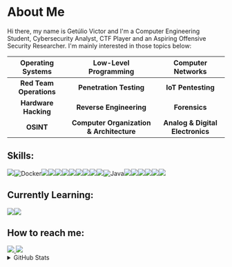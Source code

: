 # About Me

Hi there, my name is Getúlio Victor and I'm a Computer Engineering Student, Cybersecurity Analyst, CTF Player and an Aspiring Offensive Security Researcher. I'm mainly interested in those topics below:

| **Operating Systems**     | **Low-Level Programming**  | **Computer Networks**         |  
|:-------------------------:|:--------------------------:|:-----------------------------:|  
| **Red Team Operations**   | **Penetration Testing**    | **IoT Pentesting**            |  
| **Hardware Hacking**      | **Reverse Engineering**    | **Forensics**                 |  
| **OSINT**                 | **Computer Organization & Architecture**  | **Analog & Digital Electronics** |  

## Skills:

<img src="https://img.shields.io/badge/Linux-FCC624?style=for-the-badge&logo=linux&logoColor=black" />![Docker](https://img.shields.io/badge/docker-%230db7ed.svg?style=for-the-badge&logo=docker&logoColor=white)<img src="https://img.shields.io/badge/GIT-E44C30?style=for-the-badge&logo=git&logoColor=white"/><img src="https://img.shields.io/badge/LaTeX-%23008080.svg?style=for-the-badge&logo=latex&logoColor=white"/><img src="https://img.shields.io/badge/Python-14354C?style=for-the-badge&logo=python&logoColor=white" /><img src="https://img.shields.io/badge/Shell_Script-121011?style=for-the-badge&logo=gnu-bash&logoColor=white" /><img src="https://img.shields.io/badge/VIM-%2311AB00.svg?&style=for-the-badge&logo=vim&logoColor=white" /><img src="https://img.shields.io/badge/wireshark-%231679A7.svg?&style=for-the-badge&logo=wireshark&logoColor=white" /><img src="https://img.shields.io/badge/Assembly%20(ARM & RISCV)-4c566a?style=for-the-badge&logo=kic&logoColor=white"/><img src="https://img.shields.io/badge/C-00599C?style=for-the-badge&logo=c&logoColor=white" /><img src="https://img.shields.io/badge/verilog-616e88C?style=for-the-badge&logo=v&logoColor=white" />![Java](https://img.shields.io/badge/java-%23ED8B00.svg?style=for-the-badge&logo=openjdk&logoColor=white)<img src="https://img.shields.io/badge/C%2B%2B-00599C?style=for-the-badge&logo=c%2B%2B&logoColor=white"/><img src="https://img.shields.io/badge/Arduino-00979D?style=for-the-badge&logo=Arduino&logoColor=white"/><img src="https://img.shields.io/badge/postgresql-%23336791.svg?&style=for-the-badge&logo=postgresql&logoColor=white" /><img src="https://img.shields.io/badge/powershell-5391FE?style=for-the-badge&logo=powershell&logoColor=white"/><img src="https://img.shields.io/badge/nginx-%23269539.svg?&style=for-the-badge&logo=nginx&logoColor=white" /><img src="https://img.shields.io/badge/grafana-%23F46800.svg?&style=for-the-badge&logo=grafana&logoColor=white" /> 

## Currently Learning:
<img src = "https://img.shields.io/badge/Assembly%20X86__64%20-4c566a?style=for-the-badge&logo=kic&logoColor=white"/><img src="https://img.shields.io/badge/OpenWrt-00B5E2?style=for-the-badge&logo=OpenWrt&logoColor=white" />

##  How to reach me: 
<div> 
  <a href="mailto:gevfm@proton.me"><img src = "https://img.shields.io/badge/ProtonMail-3d5a80?style=for-the-badge&logo=protonmail&logoColor=white" target="_blank">
  <a href="https://www.linkedin.com/in/getulio-victor/" target="_blank"><img src="https://img.shields.io/badge/LinkedIn-0077B5?style=for-the-badge&logo=linkedin&logoColor=white" target="_blank"></a>
</div>

<details>
<summary>GitHub Stats</summary>
  </br>
  <p>
    <a href="#"><img src="https://github-readme-stats.vercel.app/api/top-langs/?username=GetulioVictor&layout=compact&theme=blue-green" width="400">
  </p>
